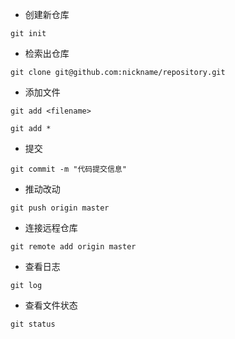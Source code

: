 - 创建新仓库

```git init```

- 检索出仓库

```git clone git@github.com:nickname/repository.git```

- 添加文件

```git add <filename>```

```git add *```

- 提交

```git commit -m "代码提交信息"```

- 推动改动

```git push origin master```

- 连接远程仓库

```git remote add origin master```

- 查看日志

```git log```

- 查看文件状态

```git status```

